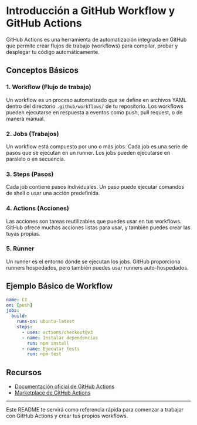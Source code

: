 # Introducción a GitHub Workflow y GitHub Actions

GitHub Actions es una herramienta de automatización integrada en GitHub que permite crear flujos de trabajo (workflows) para compilar, probar y desplegar tu código automáticamente.

## Conceptos Básicos

### 1. Workflow (Flujo de trabajo)
Un workflow es un proceso automatizado que se define en archivos YAML dentro del directorio `.github/workflows/` de tu repositorio. Los workflows pueden ejecutarse en respuesta a eventos como push, pull request, o de manera manual.

### 2. Jobs (Trabajos)
Un workflow está compuesto por uno o más jobs. Cada job es una serie de pasos que se ejecutan en un runner. Los jobs pueden ejecutarse en paralelo o en secuencia.

### 3. Steps (Pasos)
Cada job contiene pasos individuales. Un paso puede ejecutar comandos de shell o usar una acción predefinida.

### 4. Actions (Acciones)
Las acciones son tareas reutilizables que puedes usar en tus workflows. GitHub ofrece muchas acciones listas para usar, y también puedes crear las tuyas propias.

### 5. Runner
Un runner es el entorno donde se ejecutan los jobs. GitHub proporciona runners hospedados, pero también puedes usar runners auto-hospedados.

## Ejemplo Básico de Workflow
```yaml
name: CI
on: [push]
jobs:
  build:
    runs-on: ubuntu-latest
    steps:
      - uses: actions/checkout@v3
      - name: Instalar dependencias
        run: npm install
      - name: Ejecutar tests
        run: npm test
```

## Recursos
- [Documentación oficial de GitHub Actions](https://docs.github.com/es/actions)
- [Marketplace de GitHub Actions](https://github.com/marketplace?type=actions)

---
Este README te servirá como referencia rápida para comenzar a trabajar con GitHub Actions y crear tus propios workflows.
